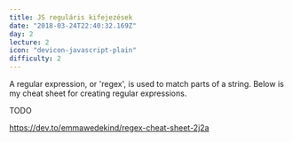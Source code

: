 ```yaml
---
title: JS reguláris kifejezések
date: "2018-03-24T22:40:32.169Z"
day: 2
lecture: 2
icon: "devicon-javascript-plain"
difficulty: 2
---
```



A regular expression, or 'regex', is used to match parts of a string. Below is my cheat sheet for creating regular expressions.

TODO

https://dev.to/emmawedekind/regex-cheat-sheet-2j2a

